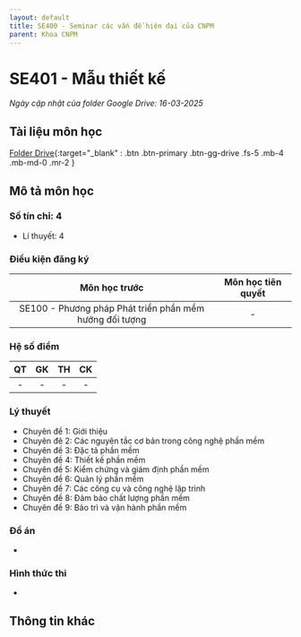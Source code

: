 ```yaml
---
layout: default
title: SE400 - Seminar các vấn đề hiện đại của CNPM
parent: Khoa CNPM
---
```


# SE401 - Mẫu thiết kế

*Ngày cập nhật của folder Google Drive: 16-03-2025*
## Tài liệu môn học

[Folder Drive](https://drive.google.com/drive/folders/1pmkoHO5V-f1_fDp6MIKbIsYNJNu4JMBX){:target="_blank" : .btn .btn-primary .btn-gg-drive .fs-5 .mb-4 .mb-md-0 .mr-2 }

## Mô tả môn học

### Số tín chỉ: 4
- Lí thuyết: 4

### Điều kiện đăng ký

| Môn học trước| Môn học tiên quyết  |
|------|-----|
| <center>SE100 - Phương pháp Phát triển phần mềm hướng đối tượng</center>| <center>-</center>|

### Hệ số điểm

| QT   | GK  | TH  | CK  |
|------|-----|-----|-----|
| <center>-</center>| <center>-</center>| <center>-</center> | <center>-</center> |

### Lý thuyết

- Chuyên đề 1: Giới thiệu
- Chuyên đê 2: Các nguyên tắc cơ bản trong công nghệ phần mềm
- Chuyên đề 3: Đặc tả phần mềm
- Chuyên đề 4: Thiết kế phần mềm
- Chuyên đề 5: Kiểm chứng và giám định phần mềm
- Chuyên đề 6: Quản lý phần mềm
- Chuyên đề 7: Các công cụ và công nghệ lập trình
- Chuyên đề 8: Đảm bảo chất lượng phần mềm
- Chuyên đề 9: Bảo trì và vận hành phần mềm

### Đồ án
-
### Hình thức thi
-
## Thông tin khác